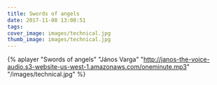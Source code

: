 ```yaml
---
title: Swords of angels
date: 2017-11-08 13:08:51
tags:
cover_image: images/technical.jpg
thumb_image: images/technical.jpg
---
```


{% aplayer "Swords of angels" "János Varga" "http://janos-the-voice-audio.s3-website-us-west-1.amazonaws.com/oneminute.mp3" "/images/technical.jpg"  %}
